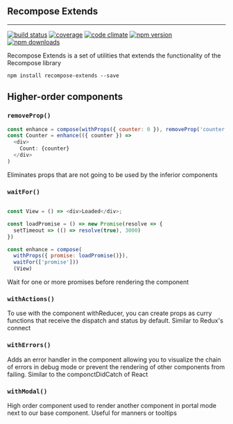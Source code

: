 ## Recompose Extends
-----


[![build status](https://img.shields.io/travis/pedrojpj/recompose-extends/master.svg?style=flat-square)](https://travis-ci.org/pedrojpj/recompose-extends)
[![coverage](https://img.shields.io/codecov/c/github/pedrojpj/recompose-extends.svg?style=flat-square)](https://codecov.io/github/pedrojpj/recompose-extends)
[![code climate](https://img.shields.io/codeclimate/github/pedrojpj/recompose-extends.svg?style=flat-square)](https://codeclimate.com/github/pedrojpj/recompose-extends)
[![npm version](https://img.shields.io/npm/v/recompose-extends.svg?style=flat-square)](https://www.npmjs.com/package/recompose-extends)
[![npm downloads](https://img.shields.io/npm/dm/recompose-extends.svg?style=flat-square)](https://www.npmjs.com/package/recompose-extends)

Recompose Extends is a set of utilities that extends the functionality of the Recompose library

```
npm install recompose-extends --save
```

## Higher-order components
### `removeProp()`

```js
const enhance = compose(withProps({ counter: 0 }), removeProp('counter'))
const Counter = enhance(({ counter }) =>
  <div>
    Count: {counter}
  </div>
)
```

Eliminates props that are not going to be used by the inferior components


### `waitFor()`

```js

const View = () => <div>Loaded</div>;

const loadPromise = () => new Promise(resolve => {
  setTimeout => (() => resolve(true), 3000)
})

const enhance = compose(
  withProps({ promise: loadPromise()}),
  waitFor(['promise']))
  (View)
```

Wait for one or more promises before rendering the component

### `withActions()`

To use with the component withReducer, you can create props as curry functions that receive the dispatch and status by default. Similar to Redux's connect

### `withErrors()`

Adds an error handler in the component allowing you to visualize the chain of errors in debug mode or prevent the rendering of other components from failing. Similar to the componctDidCatch of React

### `withModal()`

High order component used to render another component in portal mode next to our base component. Useful for manners or tooltips







